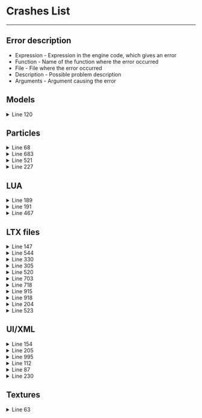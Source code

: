 # Crashes List

___

## Error description

- Expression - Expression in the engine code, which gives an error
- Function - Name of the function where the error occurred
- File - File where the error occurred
- Description - Possible problem description
- Arguments - Argument causing the error

## Models

<details>
    <summary>Line 120</summary>

[error]Expression    : <no expression>

[error]Function      : CModelPool::Instance_Load

[error]File          : ..\xrRender\ModelPool.cpp

[error]Line          : 120

[error]Description   : fatal error

[error]Arguments     : Can't find model file 'actors\stalker_soldier\solder_trader.ogf'.

- Clarification: No 3D OGF model was found, in this case 'solder_trader.ogf' from the actors\stalker_soldier folder

</details>

## Particles

<details>
    <summary>Line 68</summary>

[error]Expression    : <no expression>

[error]Function      : CResourceManager::_GetBlender

[error]File          : ..\xrRender\ResourceManager.cpp

[error]Line          : 68

[error]Description   : fatal error

[error]Arguments     : Shader 'models_laserbeam' not found in library.

- Clarification:

</details>

<details>
    <summary>Line 683</summary>

[error]Expression    : SG

[error]Function      : CRender::model_CreateParticles

[error]File          : r4.cpp

[error]Line          : 683

[error]Description   : Particle effect or group doesn't exist

[error]Arguments     : damage_fx\mod_cig_smoke

- Clarification: Particle system *mod_cig_smoke* was not found in the damage_fx directory of the particles.xr file when playing on a r4(dx11) render

</details>

<details>
    <summary>Line 521</summary>

[error]Expression    : SG

[error]Function      : CRender::model_CreateParticles

[error]File          : r2.cpp

[error]Line          : 521

[error]Description   : Particle effect or group doesn't exist

[error]Arguments     : ghost_particles\weapons\flame_eft_pistol

- Clarification: Particle system *flame_eft_pistol* was not found in the ghost_particles\weapons\ directory of the particles.xr file when playing on a r2(dx9) render

</details>

<details>
    <summary>Line 227</summary>

[error]Expression    : SG

[error]Function      : CRender::model_CreateParticles

[error]File          : FStaticRender.cpp

[error]Line          : 227

[error]Description   : Particle effect or group doesn't exist

[error]Arguments     : vehiclefx\exhaust_3

- Clarification: Particle system *exhaust_3* was not found in the vehiclefx directory of the particles.xr file when playing on a static render

</details>

## LUA

<details>
    <summary>Line 189</summary>

[error]Expression    : <no expression>

[error]Function      : CScriptEngine::lua_error

[error]File          : ..\xrServerEntities\script_engine.cpp

[error]Line          : 189

[error]Description   : fatal error

[error]Arguments     : LUA error: ...ly\anomaly\gamedata\scripts\alife_storage_manager.script:146: bad code

- Clarification:

</details>

<details>
    <summary>Line 191</summary>

[error]Expression    : <no expression>

[error]Function      : CScriptEngine::lua_error

[error]File          : ..\xrServerEntities\script_engine.cpp

[error]Line          : 191

[error]Description   : fatal error

[error]Arguments     : LUA error: ...-1.5.1/bin/..\gamedata\scripts\a_arti_jamming_mcm.script:67: attempt to concatenate a nil value

- Clarification: 

</details>

<details>
    <summary>Line 467</summary>

[error]Expression    : sz < (tgt_sz - 1)

[error]Function      : IReader::r_string

[error]File          : FS.cpp

[error]Line          : 467

[error]Description   : Dest string less than needed.

- Clarification: 

</details>

## LTX files

<details>
    <summary>Line 147</summary>

[error]Expression    : <no expression>

[error]Function      : CIni_IdToIndex<1,struct COMMUNITY_DATA,class shared_str,int,class CHARACTER_COMMUNITY>::GetByIndex

[error]File          : g:\projects\stalker\anomaly2-engine\src\xrgame\ini_id_loader.h

[error]Line          : 147

[error]Description   : fatal error

[error]Arguments     : item by index not found in section game_relations, line communities

- Clarification:

</details>

<details>
    <summary>Line 544</summary>

[error]Expression    : <no expression>

[error]Function      : CInifile::r_section

[error]File          : Xr_ini.cpp

[error]Line          : 544

[error]Description   : fatal error

[error]Arguments     : Can't open section 'string_table'. Please attach [*.ini_log] file to your bug report

- Clarification: The engine cannot read the section *string_table*

</details>

<details>
    <summary>Line 330</summary>

[error]Expression    : <no expression>

[error]Function      : CInifile::Load

[error]File          : Xr_ini.cpp

[error]Line          : 330

[error]Description   : fatal error

[error]Arguments     : Duplicate section 'esc_m_trader_task_1' wasn't marked as an override. Override section by prefixing it with '!' (![esc_m_trader_task_1]) or give it a unique name.

- Clarification: 

</details>

<details>
    <summary>Line 305</summary>

[error]Expression    : <no expression>

[error]Function      : CInifile::Load

[error]File          : Xr_ini.cpp

[error]Line          : 305

[error]Description   : fatal error

[error]Arguments     : Duplicate section 'ammo_23x75_shrapnel' found.

- Clarification: Duplicated the specified section in the .ltx files.

</details>

<details>
    <summary>Line 520</summary>

[error]Expression    : <no expression>

[error]Function      : CInifile::r_section

[error]File          : Xr_ini.cpp

[error]Line          : 520

[error]Description   : fatal error

[error]Arguments     : Can't open section 'achievements'. Please attach [*.ini_log] file to your bug report

- Clarification: The game cannot find this section

</details>

<details>
    <summary>Line 703</summary>

[error]Expression    : b

[error]Function      : X:\stalker_addon\sources\trunk\xrCore\Xr_ini.cpp

[error]File          : X:\stalker_addon\sources\trunk\xrCore\Xr_ini.cpp

[error]Line          : 703

[error]Description   : name[levels\l01_escape\l01_escape_part0967] already exist in section[d:\gamesedit\stalker-uni\sdk\editors\rawdata\levels\l01_escape.level]

- Clarification:

</details>

<details>
    <summary>Line 718</summary>

[error]Expression    : <no expression>

[error]Function      : CInifile::Load::<lambda_013765cd77135cd39b93c0fb9e7e180b>::operator ()

[error]File          : Xr_ini.cpp

[error]Line          : 718

[error]Description   : fatal error

[error]Arguments     : Section 'trasher' has cyclical dependencies. Ensure that sections with parents don't inherit in a loop. Check this file and its DLTX mods: d:/anomaly\gamedata\configs\items\trade\trade_stalker_flea_market.ltx

- Clarification:

</details>


<details>
    <summary>Line 915</summary>

[error]Expression : <no expression>

[error]Function : CInifile::r_section

[error] File : Xr_ini.cpp

[error] Line : 915

[error] Description : fatal error

[error]Arguments : Can't open section 'ammo_knife_6'. Please attach [*.ini_log] file to your bug report

- Clarification: The game cannot find this section

</details>

<details>
    <summary>Line 918</summary>

[error]Expression    : <no expression>

[error]Function      : CInifile::r_section

[error]File          : Xr_ini.cpp

[error]Line          : 918

[error]Description   : fatal error

[error]Arguments     : Can't open section 'flesh_01a_normal'. Please attach [*.ini_log] file to your bug report

- Clarification: The game cannot find this section

</details>

<details>
    <summary>Line 204</summary>

[error]Expression    : <no expression>

[error]Function      : CScriptEngine::lua_pcall_failed

[error]File          : ..\xrServerEntities\script_engine.cpp

[error]Line          : 204

[error]Description   : fatal error

[error]Arguments     : LUA error: ...aly/bin/..\gamedata\scripts\release_npc_inventory.script:96: attempt to call field 'remove_extra_ammo' (a nil value)

- Clarification:

</details>

<details>
    <summary>Line 523</summary>

[error]Expression    : S && strlen(S)

[error]Function      : CInifile::r_section

[error]File          : Xr_ini.cpp

[error]Line          : 523

[error]Description   : assertion failed

- Clarification:

</details>

## UI/XML

<details>
    <summary>Line 154</summary>

[error]Expression    : xml_doc.NavigateToNode(path,index)

[error]Function      : CUIXmlInit::InitStatic

[error]File          : ui\UIXmlInit.cpp

[error]Line          : 154

[error]Description   : XML node not found

[error]Argument 0    : equipment:cont_equ:cell_1:weight

[error]Argument 1    : ui\ui_inventory_16.xml

- Clarification: The game does not find the specified item in some .xml file

</details>

<details>
    <summary>Line 205</summary>

[error]Expression    : xml_doc.NavigateToNode(path,index)

[error]Function      : CUIXmlInit::InitTextWnd

[error]File          : ui\UIXmlInit.cpp

[error]Line          : 205

[error]Description   : XML node not found

[error]Argument 0    : npc:rank

[error]Argument 1    : ui\ui_inventory.xml

</details>

<details>
    <summary>Line 995</summary>

[error]Expression    : 

[error]Function      : invalid_parameter_handler

[error]File          : xrDebugNew.cpp

[error]Line          : 995

[error]Description   : invalid parameter

- Clarification:

</details>

<details>
    <summary>Line 112</summary>

[error]Expression    : no_assert

[error]Function      : CXML_IdToIndex<class CPhraseDialog>::GetById

[error]File          : G:\Projects\STALKER\Anomaly2-Engine\src\xrServerEntities\xml_str_id_loader.h

[error]Line          : 112

[error]Description   : item not found, id

[error]Arguments     : rogovets_hello_1_6_army_mlr

- Clarification: The game does not find the id of some dialogue

</details>

<details>
    <summary>Line 87</summary>

[error]Expression    : false

[error]Function      : CXml::Load

[error]File          : xrXMLParser.cpp

[error]Line          : 87

[error]Description   : XML file:ui\actor_menu_16.xml value: errDescr:Error reading end tag.

- Clarification: In the specified file, in this case ui\actor_menu_16.xml, do not match the opening and closing tags.

</details>

<details>
    <summary>Line 230</summary>

[error]Expression    : fatal error

[error]Function      : X:\stalker_addon\sources\trunk\xrCore\xrDebugNew.cpp

[error]File          : X:\stalker_addon\sources\trunk\xrCore\xrDebugNew.cpp

[error]Line          : 230

[error]Description   : <no expression>

[error]Arguments     : nodefault reached

- Clarification:

</details>

## Textures

<details>
    <summary>Line 63</summary>

[error]Expression    : <no expression>

[error]Function      : CBlender_default::Compile

[error]File          : BlenderDefault.cpp

[error]Line          : 63

[error]Description   : fatal error

[error]Arguments     : Not enought textures for shader, base tex: act\newloner\skadovskmedic\jackbaker_hair_d

- Clarification:

</details>